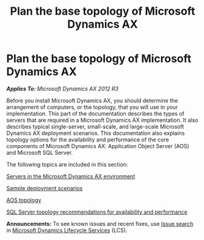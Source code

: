 ﻿---
title: Plan the base topology of Microsoft Dynamics AX
TOCTitle: Plan the base topology of Microsoft Dynamics AX
ms:assetid: a1ae0849-4b85-4a65-9b93-04d14a71f016
ms:mtpsurl: https://technet.microsoft.com/en-us/library/Dn741432(v=AX.60)
ms:contentKeyID: 62219709
ms.date: 04/22/2014
mtps_version: v=AX.60
---

# Plan the base topology of Microsoft Dynamics AX 


_**Applies To:** Microsoft Dynamics AX 2012 R3_

Before you install Microsoft Dynamics AX, you should determine the arrangement of computers, or the topology, that you will use in your implementation. This part of the documentation describes the types of servers that are required in a Microsoft Dynamics AX implementation. It also describes typical single-server, small-scale, and large-scale Microsoft Dynamics AX deployment scenarios. This documentation also explains topology options for the availability and performance of the core components of Microsoft Dynamics AX: Application Object Server (AOS) and Microsoft SQL Server.

The following topics are included in this section:

[Servers in the Microsoft Dynamics AX environment](servers-in-the-microsoft-dynamics-ax-environment.md)

[Sample deployment scenarios](sample-deployment-scenarios.md)

[AOS topology](aos-topology.md)

[SQL Server topology recommendations for availability and performance](sql-server-topology-recommendations-for-availability-and-performance.md)

  
**Announcements:** To see known issues and recent fixes, use [Issue search](http://go.microsoft.com/fwlink/?linkid=389258) in [Microsoft Dynamics Lifecycle Services](http://go.microsoft.com/fwlink/?linkid=306505) (LCS).

